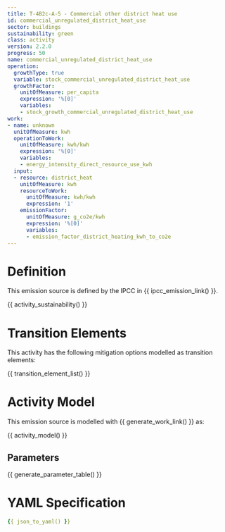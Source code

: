 ```yaml
---
title: T-4B2c-A-5 - Commercial other district heat use
id: commercial_unregulated_district_heat_use
sector: buildings
sustainability: green
class: activity
version: 2.2.0
progress: 50
name: commercial_unregulated_district_heat_use
operation:
  growthType: true
  variable: stock_commercial_unregulated_district_heat_use
  growthFactor:
    unitOfMeasure: per_capita
    expression: '%[0]'
    variables:
    - stock_growth_commercial_unregulated_district_heat_use
work:
- name: unknown
  unitOfMeasure: kwh
  operationToWork:
    unitOfMeasure: kwh/kwh
    expression: '%[0]'
    variables:
    - energy_intensity_direct_resource_use_kwh
  input:
  - resource: district_heat
    unitOfMeasure: kwh
    resourceToWork:
      unitOfMeasure: kwh/kwh
      expression: '1'
    emissionFactor:
      unitOfMeasure: g_co2e/kwh
      expression: '%[0]'
      variables:
      - emission_factor_district_heating_kwh_to_co2e
---
```

# Definition
This emission source is defined by the IPCC in {{ ipcc_emission_link() }}.


{{ activity_sustainability() }}

# Transition Elements

This activity has the following mitigation options modelled as transition elements:

{{ transition_element_list() }}

# Activity Model
This emission source is modelled with {{ generate_work_link() }} as:

{{ activity_model() }}

## Parameters

{{ generate_parameter_table() }}

# YAML Specification

```yaml
{{ json_to_yaml() }}
```